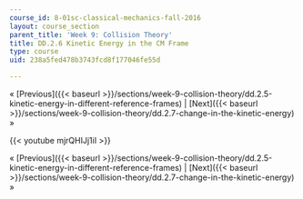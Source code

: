 ```yaml
---
course_id: 8-01sc-classical-mechanics-fall-2016
layout: course_section
parent_title: 'Week 9: Collision Theory'
title: DD.2.6 Kinetic Energy in the CM Frame
type: course
uid: 238a5fed478b3743fcd8f177046fe55d

---
```


« [Previous]({{< baseurl >}}/sections/week-9-collision-theory/dd.2.5-kinetic-energy-in-different-reference-frames) | [Next]({{< baseurl >}}/sections/week-9-collision-theory/dd.2.7-change-in-the-kinetic-energy) »

{{< youtube mjrQHIJj1iI >}}

« [Previous]({{< baseurl >}}/sections/week-9-collision-theory/dd.2.5-kinetic-energy-in-different-reference-frames) | [Next]({{< baseurl >}}/sections/week-9-collision-theory/dd.2.7-change-in-the-kinetic-energy) »